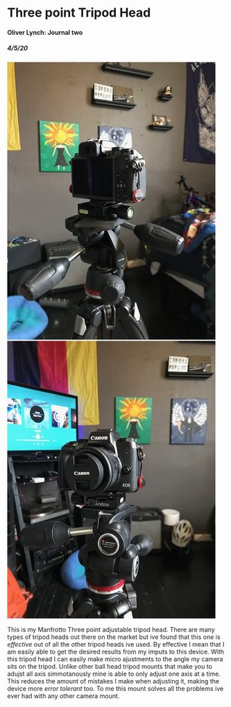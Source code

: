 # Three point Tripod Head
#### Oliver Lynch: Journal two
##### 4/5/20

![Manfrotto](Tripod1.jpeg "Manfrotto 1")
![Manfrotto](Tripod2.jpeg "Manfrotto 2")


This is my Manfrotto Three point adjustable tripod head. There are many types of tripod heads out there on the market but ive found that this one is *effective* out of all the other tripod heads ive used. By effective I mean that I am easily able to get the desired results from my imputs to this device. With this tripod head I can easily make micro ajustments to the angle my camera sits on the tripod. Unlike other ball head tripod mounts that make you to adujst all axis simmotanously mine is able to only adjust one axis at a time. This reduces the amount of mistakes I make when adjusting it, making the device more *error tolerant* too. To me this mount solves all the problems ive ever had with any other camera mount. 
